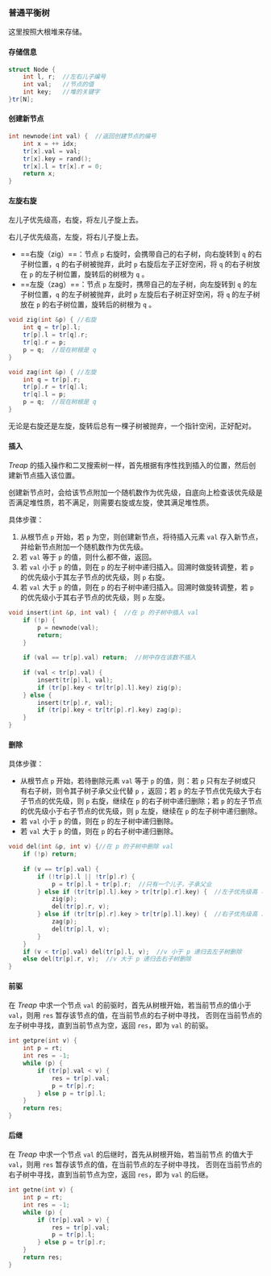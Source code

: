 

### 普通平衡树

这里按照大根堆来存储。

#### 存储信息

```c++
struct Node {
    int l, r;  //左右儿子编号
    int val;   //节点的值
    int key;   //堆的关键字
}tr[N];
```



#### 创建新节点

```c++
int newnode(int val) {  //返回创建节点的编号
    int x = ++ idx;
    tr[x].val = val;
    tr[x].key = rand();
    tr[x].l = tr[x].r = 0;
    return x;
}
```



#### 左旋右旋

左儿子优先级高，右旋，将左儿子旋上去。

右儿子优先级高，左旋，将右儿子旋上去。

- ==右旋（zig）==：节点 `p` 右旋时，会携带自己的右子树，向右旋转到 `q` 的右子树位置，`q` 的右子树被抛弃，此时 `p` 右旋后左子正好空闲，将 `q` 的右子树放在 `p` 的左子树位置，旋转后的树根为 `q` 。 
- ==左旋（zag）==：节点 `p` 左旋时，携带自己的左子树，向左旋转到 `q` 的左子树位置，`q` 的左子树被抛弃，此时 `p` 左旋后右子树正好空闲，将 `q` 的左子树放在 `p` 的右子树位置，旋转后的树根为 `q` 。

```c++
void zig(int &p) { //右旋
    int q = tr[p].l;
   	tr[p].l = tr[q].r;
    tr[q].r = p;
    p = q;  //现在树根是 q
}

void zag(int &p) { //左旋
    int q = tr[p].r;
    tr[p].r = tr[q].l;
    tr[q].l = p;
    p = q;  //现在树根是 q
}
```

 无论是右旋还是左旋，旋转后总有一棵子树被抛弃，一个指针空闲，正好配对。

  

#### 插入

$Treap$ 的插入操作和二叉搜索树一样，首先根据有序性找到插入的位置，然后创建新节点插入该位置。

创建新节点时，会给该节点附加一个随机数作为优先级，自底向上检查该优先级是否满足堆性质，若不满足，则需要右旋或左旋，使其满足堆性质。



具体步骤：

1. 从根节点 `p` 开始，若 `p` 为空，则创建新节点，将待插入元素 `val` 存入新节点，并给新节点附加一个随机数作为优先级。
2. 若 `val` 等于 `p` 的值，则什么都不做，返回。
3. 若 `val` 小于 `p` 的值，则在 `p` 的左子树中递归插入。回溯时做旋转调整，若 `p` 的优先级小于其左子节点的优先级，则 `p` 右旋。
4. 若 `val` 大于 `p` 的值，则在 `p` 的右子树中递归插入。回溯时做旋转调整，若 `p` 的优先级小于其右子节点的优先级，则 `p` 左旋。

```c++
void insert(int &p, int val) {  //在 p 的子树中插入 val
    if (!p) {
        p = newnode(val);
        return;
    }
    
    if (val == tr[p].val) return;  //树中存在该数不插入
    
    if (val < tr[p].val) {
        insert(tr[p].l, val);
        if (tr[p].key < tr[tr[p].l].key) zig(p);
    } else {
        insert(tr[p].r, val);
        if (tr[p].key < tr[tr[p].r].key) zag(p);
    }
}
```

#### 删除

具体步骤：

- 从根节点 `p` 开始，若待删除元素 `val` 等于 `p` 的值，则：若 `p` 只有左子树或只有右子树，则令其子树子承父业代替 `p` ，返回；若 `p` 的左子节点优先级大于右子节点的优先级，则 `p` 右旋，继续在 `p` 的右子树中递归删除；若 `p` 的左子节点的优先级小于右子节点的优先级，则 `p` 左旋，继续在 `p` 的左子树中递归删除。
- 若 `val` 小于 `p` 的值，则在 `p` 的左子树中递归删除。
-  若 `val` 大于 `p` 的值，则在 `p` 的右子树中递归删除。 

```c++
void del(int &p, int v) {//在 p 的子树中删除 val
    if (!p) return;
    
    if (v == tr[p].val) {
        if (!tr[p].l || !tr[p].r) {
            p = tr[p].l + tr[p].r;  //只有一个儿子，子承父业
        } else if (tr[tr[p].l].key > tr[tr[p].r].key) {  //左子优先级高 右旋
            zig(p);
            del(tr[p].r, v);
        } else if (tr[tr[p].r].key > tr[tr[p].l].key) {  //右子优先级高 左旋
            zag(p);
            del(tr[p].l, v);
        }
    }
    if (v < tr[p].val) del(tr[p].l, v);  //v 小于 p 递归去左子树删除
    else del(tr[p].r, v);  //v 大于 p 递归去右子树删除
}
```

#### 前驱

 在 $Treap$ 中求一个节点 `val` 的前驱时，首先从树根开始，若当前节点的值小于 `val`，则用 `res` 暂存该节点的值，在当前节点的右子树中寻找， 否则在当前节点的左子树中寻找，直到当前节点为空，返回 `res`，即为 `val` 的前驱。 

```c++
int getpre(int v) {
    int p = rt;
    int res = -1;
    while (p) {
        if (tr[p].val < v) {
            res = tr[p].val;
            p = tr[p].r;
        } else p = tr[p].l;
    }
    return res;
}
```

#### 后继

 在 $Treap$ 中求一个节点 `val` 的后继时，首先从树根开始，若当前节点 的值大于 `val`，则用 `res` 暂存该节点的值，在当前节点的左子树中寻找， 否则在当前节点的右子树中寻找，直到当前节点为空，返回 `res`，即为 `val` 的后继。 

```c++
int getne(int v) {
    int p = rt;
    int res = -1;
    while (p) {
        if (tr[p].val > v) {
            res = tr[p].val;
            p = tr[p].l;
        } else p = tr[p].r;
    }
    return res;
}
```
